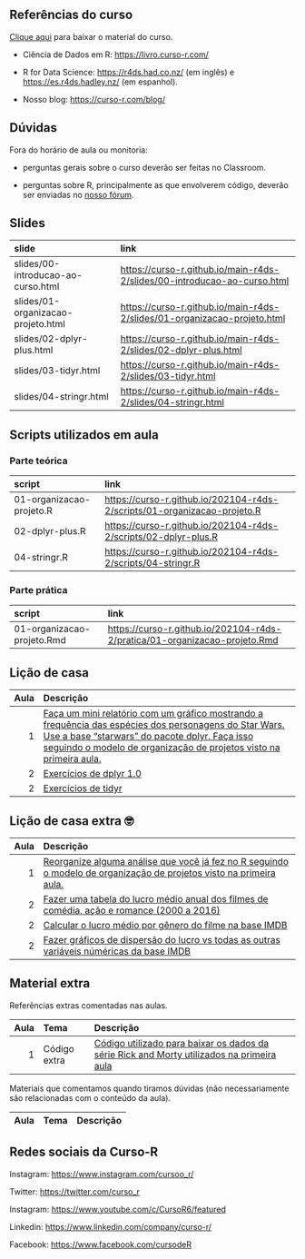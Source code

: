 
<!-- README.md is generated from README.Rmd. Please edit that file -->

## Referências do curso

[Clique
aqui](https://github.com/curso-r/main-r4ds-2/raw/master/material_do_curso.zip)
para baixar o material do curso.

-   Ciência de Dados em R: <https://livro.curso-r.com/>

-   R for Data Science: <https://r4ds.had.co.nz/> (em inglês) e
    <https://es.r4ds.hadley.nz/> (em espanhol).

-   Nosso blog: <https://curso-r.com/blog/>

## Dúvidas

Fora do horário de aula ou monitoria:

-   perguntas gerais sobre o curso deverão ser feitas no Classroom.

-   perguntas sobre R, principalmente as que envolverem código, deverão
    ser enviadas no [nosso fórum](https://discourse.curso-r.com/).

## Slides

| slide                              | link                                                                       |
|:-----------------------------------|:---------------------------------------------------------------------------|
| slides/00-introducao-ao-curso.html | <https://curso-r.github.io/main-r4ds-2/slides/00-introducao-ao-curso.html> |
| slides/01-organizacao-projeto.html | <https://curso-r.github.io/main-r4ds-2/slides/01-organizacao-projeto.html> |
| slides/02-dplyr-plus.html          | <https://curso-r.github.io/main-r4ds-2/slides/02-dplyr-plus.html>          |
| slides/03-tidyr.html               | <https://curso-r.github.io/main-r4ds-2/slides/03-tidyr.html>               |
| slides/04-stringr.html             | <https://curso-r.github.io/main-r4ds-2/slides/04-stringr.html>             |

## Scripts utilizados em aula

### Parte teórica

| script                   | link                                                                       |
|:-------------------------|:---------------------------------------------------------------------------|
| 01-organizacao-projeto.R | <https://curso-r.github.io/202104-r4ds-2/scripts/01-organizacao-projeto.R> |
| 02-dplyr-plus.R          | <https://curso-r.github.io/202104-r4ds-2/scripts/02-dplyr-plus.R>          |
| 04-stringr.R             | <https://curso-r.github.io/202104-r4ds-2/scripts/04-stringr.R>             |

### Parte prática

| script                     | link                                                                         |
|:---------------------------|:-----------------------------------------------------------------------------|
| 01-organizacao-projeto.Rmd | <https://curso-r.github.io/202104-r4ds-2/pratica/01-organizacao-projeto.Rmd> |

## Lição de casa

| Aula | Descrição                                                                                                                                                                                                                                                                            |
|-----:|:-------------------------------------------------------------------------------------------------------------------------------------------------------------------------------------------------------------------------------------------------------------------------------------|
|    1 | [Faça um mini relatório com um gráfico mostrando a frequência das espécies dos personagens do Star Wars. Use a base “starwars” do pacote dplyr. Faça isso seguindo o modelo de organização de projetos visto na primeira aula.](https://dplyr.tidyverse.org/reference/starwars.html) |
|    2 | [Exercícios de dplyr 1.0](https://livro.curso-r.com/7-2-dplyr.html#exerc%C3%ADcios-17)                                                                                                                                                                                               |
|    2 | [Exercícios de tidyr](https://livro.curso-r.com/7-3-tidyr.html#exerc%C3%ADcios-18)                                                                                                                                                                                                   |

## Lição de casa extra 🤓

| Aula | Descrição                                                                                                                                                                                       |
|-----:|:------------------------------------------------------------------------------------------------------------------------------------------------------------------------------------------------|
|    1 | [Reorganize alguma análise que você já fez no R seguindo o modelo de organização de projetos visto na primeira aula.](https://curso-r.github.io/main-r4ds-2/slides/02-organizacao-projeto.html) |
|    2 | [Fazer uma tabela do lucro médio anual dos filmes de comédia, ação e romance (2000 a 2016)](https://github.com/curso-r/livro-material/raw/master/assets/data/imdb.rds)                          |
|    2 | [Calcular o lucro médio por gênero do filme na base IMDB](https://github.com/curso-r/livro-material/raw/master/assets/data/imdb.rds)                                                            |
|    2 | [Fazer gráficos de dispersão do lucro vs todas as outras variáveis núméricas da base IMDB](https://github.com/curso-r/livro-material/raw/master/assets/data/imdb.rds)                           |

## Material extra

Referências extras comentadas nas aulas.

| Aula | Tema         | Descrição                                                                                                                                                                           |
|-----:|:-------------|:------------------------------------------------------------------------------------------------------------------------------------------------------------------------------------|
|    1 | Código extra | [Código utilizado para baixar os dados da série Rick and Morty utilizados na primeira aula](https://raw.githubusercontent.com/curso-r/main-r4ds-2/master/data-raw/rick_and_morty.R) |

Materiais que comentamos quando tiramos dúvidas (não necessariamente são
relacionadas com o conteúdo da aula).

| Aula | Tema | Descrição |
|-----:|:-----|:----------|

## Redes sociais da Curso-R

Instagram: <https://www.instagram.com/cursoo_r/>

Twitter: <https://twitter.com/curso_r>

Instagram: <https://www.youtube.com/c/CursoR6/featured>

Linkedin: <https://www.linkedin.com/company/curso-r/>

Facebook: <https://www.facebook.com/cursodeR>
